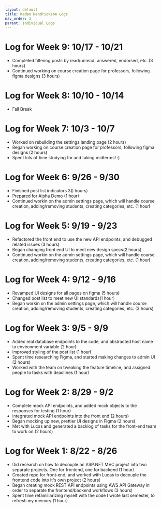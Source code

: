 ```yaml
---
layout: default
title: Kaden Hendrickson Logs
nav_order: 3
parent: Individual Logs
---
```

# Log for Week 9:  10/17 - 10/21
- Completed filtering posts by read/unread, answered, endorsed, etc. (3 hours)
- Continued working on course creation page for professors, following figma designs (3 hours)
 
# Log for Week 8:  10/10 - 10/14
- Fall Break

# Log for Week 7:  10/3 - 10/7
- Worked on rebuilding the settings landing page (2 hours)
- Began working on course creation page for professors, following figma designs (2 hours)
- Spent lots of time studying for and taking midterms! :) 

# Log for Week 6:  9/26 - 9/30
- Finished post list indicators 3() hours)
- Prepared for Alpha Demo (1 hour)
- Continued workin on the admin settings page, which will handle course creation, adding/removing students, creating categories, etc. (1 hour)

# Log for Week 5:  9/19 - 9/23
- Refactored the front end to use the new API endpoints, and debugged related issues (3 hours)
- Began changing front end UI to meet new design specs(2 hours)
- Continued workin on the admin settings page, which will handle course creation, adding/removing students, creating categories, etc. (1 hour)

# Log for Week 4:  9/12 - 9/16
- Revamped UI designs for all pages on figma (5 hours)
- Changed post list to meet new UI standards(1 hour)
- Began workin on the admin settings page, which will handle course creation, adding/removing students, creating categories, etc. (3 hours)

# Log for Week 3:  9/5 - 9/9
- Added real database endpoints to the code, and abstracted host name to environment variable (2 hour)
- Improved styling of the post list (1 hour)
- Spent time researching Figma, and started making changes to admin UI (2 hours)
- Worked with the team on tweaking the feature timeline, and assigned people to tasks with deadlines (1 hour)

# Log for Week 2:  8/29 - 9/2
- Complete mock API endpoints, and added mock objects to the responses for testing (1 hour)
- Integrated mock API endpoints into the front end (2 hours)
- Began mocking up new, prettier UI designs in Figma (2 hours)
- Met with Lucas and generated a backlog of tasks for the front-end team to work on (2 hours)

# Log for Week 1:  8/22 - 8/26
-  Did research on how to decouple an ASP.NET MVC project into two separate projects. One for frontend, one for backend (1 hour)
-  Created repo for front-end, and worked with Lucas to decouple the frontend code into it's own project (2 hours)
-  Began creating mock REST API endpoints using AWS API Gateway in order to separate the frontend/backend workflows (3 hours)
-  Spent time refamiliarizing myself with the code I wrote last semester, to refresh my memory (1 hour) 

